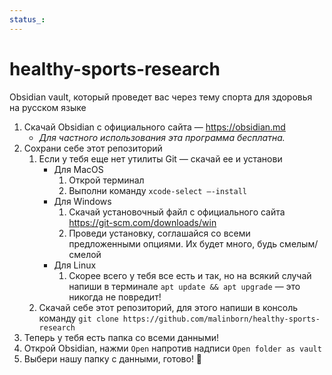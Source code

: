 ```yaml
---
status_:
---
```


# healthy-sports-research
Obsidian vault, который проведет вас через тему спорта для здоровья на русском языке

1. Скачай Obsidian с официального сайта — https://obsidian.md 
	- *Для частного использования эта программа бесплатна.* 
2. Сохрани себе этот репозиторий
	1. Если у тебя еще нет утилиты Git — скачай ее и установи
		- Для MacOS
			1. Открой терминал
			2. Выполни команду `xcode-select –-install`
		- Для Windows 
			1. Скачай установочный файл с официального сайта https://git-scm.com/downloads/win 
			2. Проведи установку, соглашайся со всеми предложенными опциями. Их будет много, будь смелым/смелой
		- Для Linux
			1. Скорее всего у тебя все есть и так, но на всякий случай напиши в терминале `apt update && apt upgrade` — это никогда не повредит!
	2. Скачай себе этот репозиторий, для этого напиши в консоль команду `git clone https://github.com/malinborn/healthy-sports-research`
3. Теперь у тебя есть папка со всеми данными! 
4. Открой Obsidian, нажми `Open` напротив надписи `Open folder as vault` 
5. Выбери нашу папку с данными, готово! 🎉